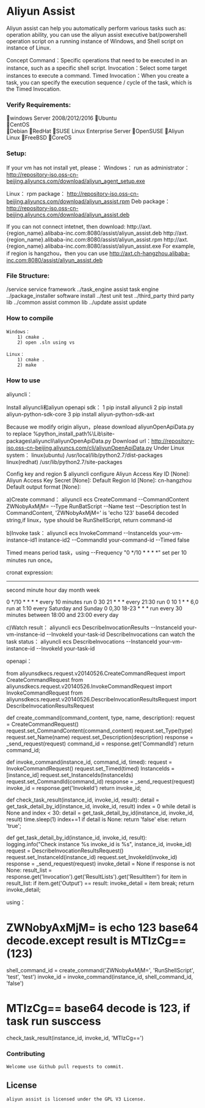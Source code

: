 # Aliyun Assist

Aliyun assist can help you automatically perform various tasks such as:
operation ability, you can use the aliyun assist executive bat/powershell operation script on a running instance of Windows, and Shell script on instance of Linux.

Concept
  Command：Specific operations that need to be executed in an instance, such as a specific shell script.
  Invocation：Select some target instances to execute a command.
  Timed Invocation：When you create a task, you can specify the execution sequence / cycle of the task, which is the Timed Invocation.

###  Verify Requirements:

windows Server 2008/2012/2016
Ubuntu   
CentOS  
Debian
RedHat
SUSE Linux Enterprise Server
OpenSUSE
Aliyun Linux
FreeBSD
CoreOS

### Setup:
If your vm has not install yet, please：
Windows：
run as administrator：
    http://repository-iso.oss-cn-beijing.aliyuncs.com/download/aliyun_agent_setup.exe

Linux：
rpm package：
    http://repository-iso.oss-cn-beijing.aliyuncs.com/download/aliyun_assist.rpm
Deb package：
    http://repository-iso.oss-cn-beijing.aliyuncs.com/download/aliyun_assist.deb
		
If you can not connect intetnet, then download:
  http://axt.{region_name}.alibaba-inc.com:8080/assist/aliyun_assist.deb
  http://axt.{region_name}.alibaba-inc.com:8080/assist/aliyun_assist.rpm
  http://axt.{region_name}.alibaba-inc.com:8080/assist/aliyun_assist.exe
For example, if region is hangzhou，then you can use http://axt.ch-hangzhou.alibaba-inc.com:8080/assist/aliyun_assist.deb

### File Structure:

  /service  service framework
../task_engine assist task engine
../package_installer software install
../test unit test
../third_party third party lib
../common assist common lib
../update assist update
	
### How to compile
    Windows：
		1) cmake .
		2) open .sln using vs
		
    Linux：
		1) cmake .
		2) make
		

### How to use
  aliyuncli：
 
  Install aliyuncli和aliyun openapi sdk：
1 pip install aliyuncli
2 pip install aliyun-python-sdk-core
3 pip install aliyun-python-sdk-axt
	
Because we modify origin aliyun，please download aliyunOpenApiData.py to replace %python_install_path%\Lib\site-packages\aliyuncli\aliyunOpenApiData.py
  Download url：http://repository-iso.oss-cn-beijing.aliyuncs.com/cli/aliyunOpenApiData.py
  Under Linux system：
  linux(ubuntu)
    /usr/local/lib/python2.7/dist-packages   
  linux(redhat)
    /usr/lib/python2.7/site-packages
	
  Config key and region
$ aliyuncli configure
Aliyun Access Key ID [None]: <Your aliyun access key id>
Aliyun Access Key Secret [None]: <Your aliyun access key secret>
Default Region Id [None]: cn-hangzhou
Default output format [None]: 

a)Create command：
  aliyuncli ecs CreateCommand --CommandContent ZWNobyAxMjM= --Type RunBatScript --Name test --Description test
In CommandContent, 'ZWNobyAxMjM=' is 'echo 123' base64 decoded string,if linux，type should be RunShellScript, return command-id


b)Invoke task：
  aliyuncli ecs InvokeCommand --InstanceIds  your-vm-instance-id1 instance-id2 --CommandId your-command-id --Timed false

  Timed means period task，using --Frequency "0 */10 * * * *" set per 10 minutes run once。

cronat expression:
*       *      *    *   *      *
second minute hour day month week

0 */10 * * * *  every 10 minutes run 
0 30 21 * * * every 21:30 run
0 10 1 * * 6,0 run at 1:10 every Saturday and Sunday
0 0,30 18-23 * * * run every 30 minutes between 18:00 and 23:00 every day

c)Watch result：
  aliyuncli ecs DescribeInvocationResults --InstanceId your-vm-instance-id --InvokeId your-task-id
DescribeInvocations can watch the task status：
  aliyuncli ecs DescribeInvocations --InstanceId your-vm-instance-id --InvokeId your-task-id


  openapi：

from aliyunsdkecs.request.v20140526.CreateCommandRequest import CreateCommandRequest
from aliyunsdkecs.request.v20140526.InvokeCommandRequest import InvokeCommandRequest
from aliyunsdkecs.request.v20140526.DescribeInvocationResultsRequest import DescribeInvocationResultsRequest

def create_command(command_content, type, name, description):
    request = CreateCommandRequest()
    request.set_CommandContent(command_content)
    request.set_Type(type)
    request.set_Name(name)
    request.set_Description(description)
    response = _send_request(request)
    command_id = response.get('CommandId')
    return command_id;

def invoke_command(instance_id, command_id, timed):
    request = InvokeCommandRequest()
    request.set_Timed(timed)
    InstanceIds = [instance_id]
    request.set_InstanceIds(InstanceIds)
    request.set_CommandId(command_id)
    response = _send_request(request)
    invoke_id = response.get('InvokeId')
    return invoke_id;

def check_task_result(instance_id, invoke_id, result):
    detail = get_task_detail_by_id(instance_id, invoke_id, result)
    index = 0
    while detail is None and index < 30:
        detail = get_task_detail_by_id(instance_id, invoke_id, result)
        time.sleep(1)
        index+=1
    if detail is None:
        return 'false'
    else:
        return 'true';

def get_task_detail_by_id(instance_id, invoke_id, result):
    logging.info("Check instance %s invoke_id is %s", instance_id, invoke_id)
    request = DescribeInvocationResultsRequest()
    request.set_InstanceId(instance_id)
    request.set_InvokeId(invoke_id)
    response = _send_request(request)
    invoke_detail = None
    if response is not None:
        result_list = response.get('Invocation').get('ResultLists').get('ResultItem')
        for item in result_list:
            if item.get('Output') == result:
                invoke_detail = item
                break;
        return invoke_detail;

using： 
  # ZWNobyAxMjM= is echo 123 base64 decode.except result is MTIzCg==(123)
  shell_command_id = create_command('ZWNobyAxMjM=', 'RunShellScript', 'test', 'test')
  invoke_id = invoke_command(instance_id, shell_command_id, 'false')
  # MTIzCg== base64 decode is 123, if task run susccess
  check_task_result(instance_id, invoke_id, 'MTIzCg==')

### Contributing

    Welcome use Github pull requests to commit.

## License

    aliyun assist is licensed under the GPL V3 License.